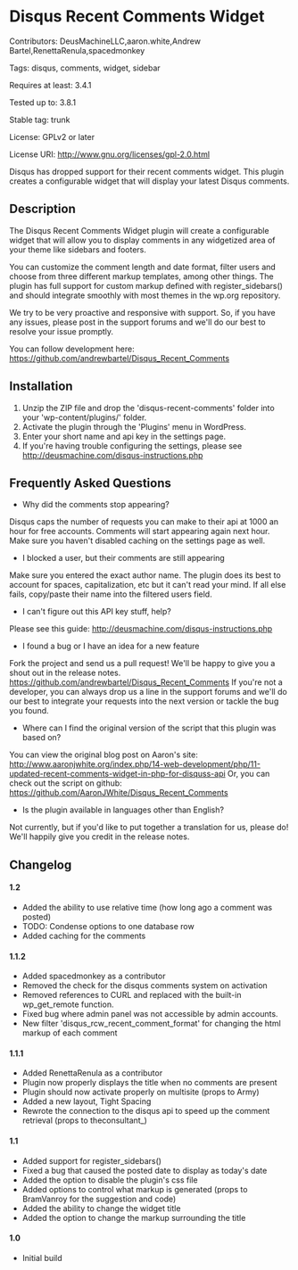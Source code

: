 # Disqus Recent Comments Widget

Contributors: DeusMachineLLC,aaron.white,Andrew Bartel,RenettaRenula,spacedmonkey

Tags: disqus, comments, widget, sidebar

Requires at least: 3.4.1

Tested up to: 3.8.1

Stable tag: trunk

License: GPLv2 or later

License URI: http://www.gnu.org/licenses/gpl-2.0.html

Disqus has dropped support for their recent comments widget.  This plugin creates a configurable widget that will display your latest Disqus comments.

## Description

The Disqus Recent Comments Widget plugin will create a configurable widget that will allow you to display comments in any widgetized area of your theme like sidebars and footers.

You can customize the comment length and date format, filter users and choose from three different markup templates, among other things.  The plugin has full support for custom markup defined with register_sidebars() and should integrate smoothly with most themes in the wp.org repository.

We try to be very proactive and responsive with support.  So, if you have any issues, please post in the support forums and we'll do our best to resolve your issue promptly.

You can follow development here: https://github.com/andrewbartel/Disqus_Recent_Comments

## Installation

1. Unzip the ZIP file and drop the 'disqus-recent-comments' folder into your 'wp-content/plugins/' folder.
2. Activate the plugin through the 'Plugins' menu in WordPress.
3. Enter your short name and api key in the settings page.
4. If you're having trouble configuring the settings, please see http://deusmachine.com/disqus-instructions.php

## Frequently Asked Questions

- Why did the comments stop appearing?

Disqus caps the number of requests you can make to their api at 1000 an hour for free accounts. Comments will start appearing again next hour.  Make sure you haven't disabled caching on the settings page as well.

- I blocked a user, but their comments are still appearing

Make sure you entered the exact author name. The plugin does its best to account for spaces, capitalization, etc but it can't read your mind. If all else fails, copy/paste their name into the filtered users field.

- I can't figure out this API key stuff, help?

Please see this guide: http://deusmachine.com/disqus-instructions.php

- I found a bug or I have an idea for a new feature

Fork the project and send us a pull request! We'll be happy to give you a shout out in the release notes. https://github.com/andrewbartel/Disqus_Recent_Comments
If you're not a developer, you can always drop us a line in the support forums and we'll do our best to integrate your requests into the next version or tackle the bug you found.

- Where can I find the original version of the script that this plugin was based on?

You can view the original blog post on Aaron's site: http://www.aaronjwhite.org/index.php/14-web-development/php/11-updated-recent-comments-widget-in-php-for-disquss-api
Or, you can check out the script on github: https://github.com/AaronJWhite/Disqus_Recent_Comments

- Is the plugin available in languages other than English?

Not currently, but if you'd like to put together a translation for us, please do!  We'll happily give you credit in the release notes.

## Changelog

#### 1.2

* Added the ability to use relative time (how long ago a comment was posted)
* TODO: Condense options to one database row
* Added caching for the comments

#### 1.1.2

* Added spacedmonkey as a contributor
* Removed the check for the disqus comments system on activation
* Removed references to CURL and replaced with the built-in wp_get_remote function.
* Fixed bug where admin panel was not accessible by admin accounts.
* New filter 'disqus_rcw_recent_comment_format' for changing the html markup of each comment

#### 1.1.1

* Added RenettaRenula as a contributor
* Plugin now properly displays the title when no comments are present
* Plugin should now activate properly on multisite (props to Army)
* Added a new layout, Tight Spacing
* Rewrote the connection to the disqus api to speed up the comment retrieval (props to theconsultant_)

#### 1.1

* Added support for register_sidebars()
* Fixed a bug that caused the posted date to display as today's date
* Added the option to disable the plugin's css file
* Added options to control what markup is generated (props to BramVanroy for the suggestion and code)
* Added the ability to change the widget title
* Added the option to change the markup surrounding the title

#### 1.0

* Initial build